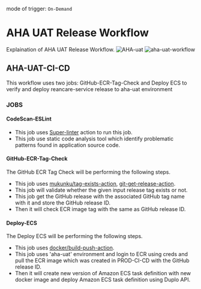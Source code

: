 mode of trigger: ```On-Demand```
# AHA UAT Release Workflow
Explaination of AHA UAT Release Workflow.
![AHA-uat](https://github.com/REAN-Foundation/reancare-service/blob/feature/flow_documentation/assets/images/AHA-UAT_wrokflow.png?raw=true)
![aha-uat-workflow](https://github.com/REAN-Foundation/reancare-service/blob/feature/flow_documentation/assets/images/aha_uat_workflow.png?raw=true)

## AHA-UAT-CI-CD

This workflow uses two jobs: GitHub-ECR-Tag-Check and Deploy ECS to verify and deploy reancare-service release to aha-uat environment

### JOBS

#### CodeScan-ESLint

* This job uses [Super-linter](https://github.com/marketplace/actions/super-linter) action to run this job.
* This job use static code analysis tool which identify problematic patterns found in application source code.

#### GitHub-ECR-Tag-Check
The GitHub ECR Tag Check will be performing the following steps.


* This job uses [mukunku/tag-exists-action](https://github.com/marketplace/actions/tag-exists-action), [git-get-release-action](https://github.com/marketplace/actions/git-get-release-action).
* This job will validate whether the given input release tag exists or not.
* This job get the GitHub release with the associated GitHub tag name with it and store the GitHub release ID.
* Then it will check ECR image tag with the same as GitHub release ID.

#### Deploy-ECS
The Deploy ECS will be performing the following steps.

* This job uses [docker/build-push-action](https://github.com/marketplace/actions/build-and-push-docker-images).
* This job uses 'aha-uat' environment and login to ECR using creds and pull the ECR image which was created in PROD-CI-CD with the GitHub release ID.
* Then it will create new version of Amazon ECS task definition with new docker image and deploy Amazon ECS task definition using Duplo API.

